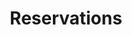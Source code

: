 ---
title: "Reservations"
linkTitle: "Reservations"
weight: 1
description: >
  How to manage Reservations
---
